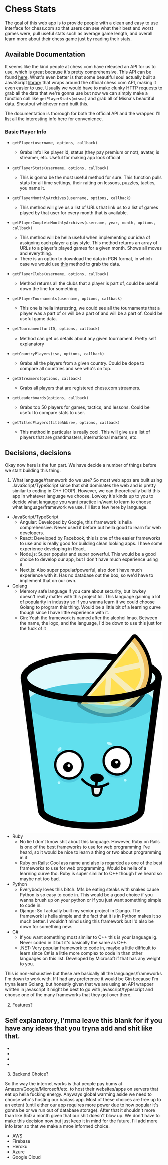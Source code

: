 # Chess Stats

The goal of this web app is to provide people with a clean and easy to use interface for chess.com so that users can 
see what their best and worst games were, pull useful stats such as average game length, and overall learn more about
their chess game just by reading their stats. 

## Available Documentation

It seems like the kind people at chess.com have released an API for us to use, which is great because it's pretty
comprehensive. This API can be found [here](https://www.chess.com/news/view/published-data-api). What's even better is that some beautiful soul actually built a JavaScript [library](https://www.npmjs.com/package/chess-web-api#installation) that wraps around the official chess.com API, making it even easier to use. Usually we would have to make clunky HTTP requests to grab all the 
data that we're gonna use but now we can simply make a function call like `getPlayerStats(misna)` and grab all of Misna's beautiful data. Shoutout whichever nerd built this. 

The documentation is thorough for both the official API and the wrapper. I'll list all the interesting info here 
for convenience. 

### Basic Player Info

- `getPlayer(username, options, callback)`
    - Grabs info like player id, status (they pay premium or not), avatar, is streamer, etc. Useful for making app look official
- `getPlayerStats(username, options, callback)`
    - This is gonna be the most useful method for sure. This function pulls stats for all time settings, their raiting on lessons, puzzles, tactics, you name it. 
- `getPlayerMonthlyArchives(username, options, callback)`
    - This method will give us a list of URLs that link us 
    to a list of games played by that user for every month that is available. 
    
- `getPlayerCompleteMonthlyArchives(username, year, month, options, callback)`
    - This method will be hella useful when implementing our idea of assigning each player a play style. This method returns an array of URLs to a player's played games for a given month. Shows all moves and everything.
    - There is an option to download the data in PGN format, in which case we would use [this](https://www.chess.com/news/view/published-data-api#pubapi-endpoint-games-pgn) method to grab the data. 
- `getPlayerClubs(username, options, callback)`
    - Method returns all the clubs that a player is part of, could be useful down the line for something. 
- `getPlayerTournaments(username, options, callback)`
    - This one is hella interesting, we could see all the tournaments that a player was a part of or will be a part of and will be a part of. Could be useful game data. 
- `getTournament(urlID, options, callback)` 
    - Method can get us details about any given tournament. Pretty self explanatory 
- `getCountryPlayers(iso, options, callback)`
    - Grabs all the players from a given country. Could be dope to compare all countries and see who's on top. 
- `getStreamers(options, callback)`
    - Grabs all players that are registered chess.com streamers. 
- `getLeaderboards(options, callback)`
    - Grabs top 50 players for games, tactics, and lessons. Could be useful to compare stats to user. 
- `getTitledPlayers(titleAbbrev, options, callback)`
    - This method in particular is really cool. This will give us a list of players that are grandmasters, international masters, etc. 

## Decisions, decisions
Okay now here is the fun part. We have decide a number of things before we start building this thing. 
1. What language/framework do we use?
So most web apps are built using JavaScript/TypeScript since that shit dominates the web and is pretty similar to coding in C++ (OOP). 
However, we can theoretically build this app in whatever language we choose. Lowkey it's kinda up to you to decide what langauge you
want practice in/want to learn to choose what language/framework we use. I'll list a few here by language.

- JavaScript/TypeScript
    - Angular: Developed by Google, this framework is hella comprehensive. Never used it before but hella good to learn for web developers.
    - React: Developed by Facebook, this is one of the easier frameworks to use and is really good for building clean looking apps. I have
    some experience developing in React. 
    - Node.js: Super popular and super powerful. This would be a good choice to develop our app, but I don't have much experience using it. 
    - Next.js: Also super popular/powerful, also don't have much experience with it. Has no database out the box, so we'd have to implement that on our own. 
- Golang
    - Memory safe language if you care about security, but lowkey doesn't really matter with this project lol. This language gaining
    a lot of popularity in industry so if you wanna learn it we could choose Golang to program this thing. Would be a little bit of
    a learning curve though since I have little experience with it. 
    - Gin: Yeah the framework is named after the alcohol lmao. Between the name, the logo, and the language, I'd be down to use this
    just for the fuck of it ![Gin logo](https://raw.githubusercontent.com/gin-gonic/logo/master/color.png) 
- Ruby
    - No lie I don't know shit about this language. However, Ruby on Rails is one of the best frameworks to use for web programming I've
    heard, so it would be nice to learn a thing or two about programming in it
    - Ruby on Rails: Cool ass name and also is regarded as one of the best frameworks to use for web programming. Would be hella of a learning curve tho. Ruby is super similar to C++ though I've heard so maybe not too bad. 
- Python
    - Everybody loves this bitch. Mfs be eating steaks with snakes cause Python is so easy to code in. This would be a good choice if you
    wanna brush up on your python or if you just want something simple to code in. 
    - Django: So I actually built my senior project in Django. The framework is hella simple and the fact that it is in Python makes it 
    so much better. I wouldn't mind using this framework but I'd also be down for something new. 
- C#
    - If you want something most similar to C++ this is your language ig. Never coded in it but it's basically the same as C++. 
    - .NET: Very popular framework to code in, maybe a little difficult to learn since C# is a little more complex to code in than other
    languages on this list. Developed by Microsoft if that has any weight to you. 


This is non-exhaustive but these are basically all the languages/frameworks I'm down to work with. If I had any preference it would be Gin
because I'm tryna learn Golang, but honestly given that we are using an API wrapper written in javascript it might be best to go with
javascript/typescript and choose one of the many frameworks that they got over there.

2. Features?

Self explanatory, I'mma leave this blank for if you have any ideas that you tryna add and shit like that. 
-
-
-
-
-

3. Backend Choice?

So the way the internet works is that people pay bums at Amazon/Google/Microsoft/etc. to host their websites/apps on servers that eat up
hella fucking energy. Anyways global warming aside we need to choose who's hosting our badass app. Most of these choices are free up to an extent (until either our app requires more power due to how popular it's gonna be or we run out of database storage). After that it shouldn't more than like $50 a month given that our shit doesn't blow up. We don't have to make this decision now but just keep it in mind
for the future. I'll add more info later so that we make a mroe informed choice. 

- AWS
- Firebase
- Heroku
- Azure
- Google Cloud
